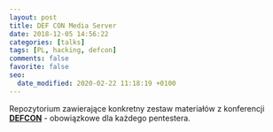 ```yaml
---
layout: post
title: DEF CON Media Server
date: 2018-12-05 14:56:22
categories: [talks]
tags: [PL, hacking, defcon]
comments: false
favorite: false
seo:
  date_modified: 2020-02-22 11:18:19 +0100
---
```


Repozytorium zawierające konkretny zestaw materiałów z konferencji <a href="https://media.defcon.org/" target="_blank"><b>DEFCON</b></a> - obowiązkowe dla każdego pentestera.
